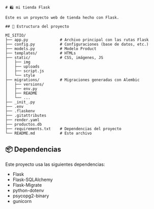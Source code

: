 ```
# 🛍️ mi tienda Flask

Este es un proyecto web de tienda hecho con Flask.

## 📁 Estructura del proyecto

MI_SITIO/
├── app.py              # Archivo principal con las rutas Flask
├── config.py           # Configuraciones (base de datos, etc.)
├── models.py           # Modelo Product 
├── templates/          # HTMLs
├── static/             # CSS, imágenes, JS
│   ├── img
│   ├── uploads
│   ├── script.js
│   └── style
├── migrations/         # Migraciones generadas con Alembic
│   ├── versions/
│   ├── env.py
│   ├── README
│   └── ...
├── _init_.py
├── .env
├── .flaskenv
├── .gitattributes
├── render.yaml
├── productos.db
├── requirements.txt    # Dependencias del proyecto
└── README.md           # Este archivo

```
## 📦 Dependencias

Este proyecto usa las siguientes dependencias:

- Flask
- Flask-SQLAlchemy
- Flask-Migrate
- python-dotenv
- psycopg2-binary
- gunicorn
